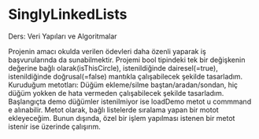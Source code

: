 # SinglyLinkedLists
Ders: Veri Yapıları ve Algoritmalar

Projenin amacı okulda verilen ödevleri daha özenli yaparak iş başvurularında da sunabilmektir.
Projemi bool tipindeki tek bir değişkenin değerine bağlı olarak(isThisCircle), istenildiğinde dairesel(=true), istenildiğinde doğrusal(=false) mantıkla çalışabilecek
şekilde tasarladım. Kuruduğum metotları: Düğüm ekleme/silme baştan/aradan/sondan, hiç düğüm yokken de hata vermeden çalışabilecek şekilde tasarladım. 
Başlangıçta demo düğümler istenilmiyor ise loadDemo metot u commmand e alınabilir. 
Metot olarak, bağlı listelerde sıralama yapan bir motot ekleyeceğim. Bunun dışında, özel bir işlem yapılması istenen bir metot istenir ise üzerinde çalışırım.
